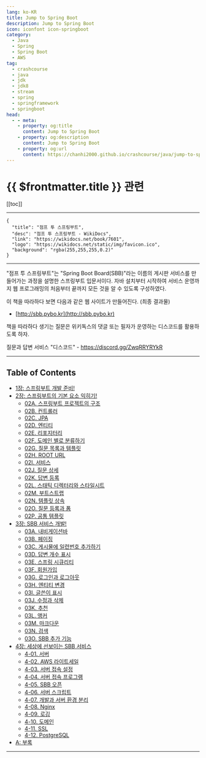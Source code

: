 ```yaml
---
lang: ko-KR
title: Jump to Spring Boot
description: Jump to Spring Boot
icon: iconfont icon-springboot
category:
  - Java
  - Spring
  - Spring Boot
  - AWS
tag: 
  - crashcourse
  - java
  - jdk
  - jdk8
  - stream
  - spring
  - springframework
  - springboot
head:
  - - meta:
    - property: og:title
      content: Jump to Spring Boot
    - property: og:description
      content: Jump to Spring Boot
    - property: og:url
      content: https://chanhi2000.github.io/crashcourse/java/jump-to-spring-boot.html
---
```


# {{ $frontmatter.title }} 관련

[[toc]]

---

```component VPCard
{
  "title": "점프 투 스프링부트",
  "desc": "점프 투 스프링부트 - WikiDocs",
  "link": "https://wikidocs.net/book/7601",
  "logo": "https://wikidocs.net/static/img/favicon.ico",
  "background": "rgba(255,255,255,0.2)"
}
```

---

"점프 투 스프링부트"는 "Spring Boot Board(SBB)"라는 이름의 게시판 서비스를 만들어가는 과정을 설명한 스프링부트 입문서이다. 자바 설치부터 시작하여 서비스 운영까지 웹 프로그래밍의 처음부터 끝까지 모든 것을 알 수 있도록 구성하였다.

이 책을 따라하다 보면 다음과 같은 웹 사이트가 만들어진다. (최종 결과물)

- [http://sbb.pybo.kr](http://sbb.pybo.kr)

책을 따라하다 생기는 질문은 위키독스의 댓글 또는 필자가 운영하는 디스코드를 활용하도록 하자.

질문과 답변 서비스 "디스코드" - https://discord.gg/ZwqRRYRYkR

---

## Table of Contents

- [1장: 스프링부트 개발 준비!](01.md)
- [2장: 스프링부트의 기본 요소 익히기!](02.md)
  - [02A. 스프링부트 프로젝트의 구조](02A.md)
  - [02B. 컨트롤러](02B.md)
  - [02C. JPA](02C.md)
  - [02D. 엔티티](02D.md)
  - [02E. 리포지터리](02E.md)
  - [02F. 도메인 별로 분류하기](02F.md)
  - [02G. 질문 목록과 템플릿](02G.md)
  - [02H. ROOT URL](02H.md)
  - [02I. 서비스](02I.md)
  - [02J. 질문 상세](02J.md)
  - [02K. 답변 등록](02K.md)
  - [02L. 스태틱 디렉터리와 스타일시트](02L.md)
  - [02M. 부트스트랩](02M.md)
  - [02N. 템플릿 상속](02N.md)
  - [02O. 질문 등록과 폼](02O.md)
  - [02P. 공통 템플릿](02P.md)
- [3장: SBB 서비스 개발!](03.md)
  - [03A. 내비게이션바](03A.md)
  - [03B. 페이징](03B.md)
  - [03C. 게시물에 일련번호 추가하기](03C.md)
  - [03D. 답변 개수 표시](03D.md)
  - [03E. 스프링 시큐리티](03E.md)
  - [03F. 회원가입](03F.md)
  - [03G. 로그인과 로그아웃](03G.md)
  - [03H. 엔티티 변경](03H.md)
  - [03I. 글쓴이 표시](03I.md)
  - [03J. 수정과 삭제](03J.md)
  - [03K. 추천](03K.md)
  - [03L. 앵커](03L.md)
  - [03M. 마크다운](03M.md)
  - [03N. 검색](03N.md)
  - [03O. SBB 추가 기능](03O.md)
- [4장: 세상에 선보이는 SBB 서비스](04.md)
  - [4-01. 서버](04A.md)
  - [4-02. AWS 라이트세일](04B.md)
  - [4-03. 서버 접속 설정](04C.md)
  - [4-04. 서버 접속 프로그램](04.md)
  - [4-05. SBB 오픈](04E.md)
  - [4-06. 서버 스크립트](04F.md)
  - [4-07. 개발과 서버 환경 분리](04G.md)
  - [4-08. Nginx](04H.md)
  - [4-09. 로깅](04I.md)
  - [4-10. 도메인](04J.md)
  - [4-11. SSL](04K.md)
  - [4-12. PostgreSQL](04L.md)
- [A: 부록](a.md)

---
